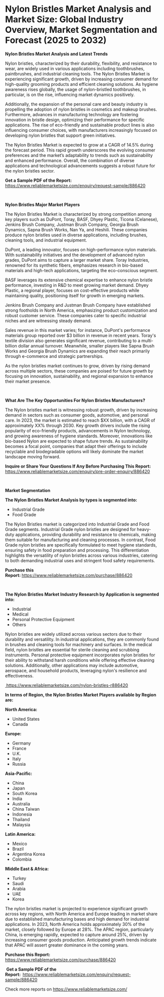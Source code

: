 <p><h1>Nylon Bristles Market Analysis and Market Size: Global Industry Overview, Market Segmentation and Forecast (2025 to 2032)</h1></p><p><strong>Nylon Bristles Market Analysis and Latest Trends</strong></p>
<p><p>Nylon bristles, characterized by their durability, flexibility, and resistance to wear, are widely used in various applications including toothbrushes, paintbrushes, and industrial cleaning tools. The Nylon Bristles Market is experiencing significant growth, driven by increasing consumer demand for high-quality grooming products and efficient cleaning solutions. As hygiene awareness rises globally, the usage of nylon-bristled toothbrushes, in particular, is on the rise, influencing market dynamics positively.</p><p>Additionally, the expansion of the personal care and beauty industry is propelling the adoption of nylon bristles in cosmetics and makeup brushes. Furthermore, advances in manufacturing technology are fostering innovation in bristle design, optimizing their performance for specific applications. The rise of eco-friendly and sustainable product lines is also influencing consumer choices, with manufacturers increasingly focused on developing nylon bristles that support green initiatives.</p><p>The Nylon Bristles Market is expected to grow at a CAGR of 14.5% during the forecast period. This rapid growth underscores the evolving consumer preferences and the market’s adaptability to trends such as sustainability and enhanced performance. Overall, the combination of diverse applications and technological advancements suggests a robust future for the nylon bristles sector.</p></p>
<p><strong>Get a Sample PDF of the Report:&nbsp;</strong> <a href="https://www.reliablemarketsize.com/enquiry/request-sample/886420?utm_campaign=3114&utm_medium=2&utm_source=Github&utm_content=ia&utm_term=31032025&utm_id=nylon-bristles">https://www.reliablemarketsize.com/enquiry/request-sample/886420</a></p>
<p>&nbsp;</p>
<p><strong>Nylon Bristles Major Market Players</strong></p>
<p><p>The Nylon Bristles Market is characterized by strong competition among key players such as DuPont, Toray, BASF, Dhyey Plastic, Ticona (Celanese), Jenkins Brush Company, Justman Brush Company, Georgia Brush Dynamics, Sapna Brush Works, Nan Ya, and Heshili. These companies produce nylon bristles used in diverse applications, including brushes, cleaning tools, and industrial equipment.</p><p>DuPont, a leading innovator, focuses on high-performance nylon materials. With sustainability initiatives and the development of advanced nylon grades, DuPont aims to capture a larger market share. Toray Industries, renowned for its synthetic fibers, emphasizes research in bio-based materials and high-tech applications, targeting the eco-conscious segment.</p><p>BASF leverages its extensive chemical expertise to enhance nylon bristle performance, investing in R&D to meet growing market demand. Dhyey Plastic, a regional player, focuses on cost-effective products while maintaining quality, positioning itself for growth in emerging markets.</p><p>Jenkins Brush Company and Justman Brush Company have established strong footholds in North America, emphasizing product customization and robust customer service. These companies cater to specific industrial niches and are witnessing steady demand.</p><p>Sales revenue in this market varies; for instance, DuPont's performance materials group reported over $3 billion in revenue in recent years. Toray's textile division also generates significant revenue, contributing to a multi-billion dollar annual turnover. Meanwhile, smaller players like Sapna Brush Works and Georgia Brush Dynamics are expanding their reach primarily through e-commerce and strategic partnerships.</p><p>As the nylon bristles market continues to grow, driven by rising demand across multiple sectors, these companies are poised for future growth by focusing on innovation, sustainability, and regional expansion to enhance their market presence.</p></p>
<p>&nbsp;</p>
<p><strong>What Are The Key Opportunities For Nylon Bristles Manufacturers?</strong></p>
<p><p>The Nylon bristles market is witnessing robust growth, driven by increasing demand in sectors such as consumer goods, automotive, and personal care. In 2023, the market is estimated to reach $XX billion, with a CAGR of approximately XX% through 2030. Key growth drivers include the rising popularity of eco-friendly products, advancements in Nylon technology, and growing awareness of hygiene standards. Moreover, innovations like bio-based Nylon are expected to shape future trends. As sustainability becomes a focal point, companies that adapt their offerings to include recyclable and biodegradable options will likely dominate the market landscape moving forward.</p></p>
<p><strong>Inquire or Share Your Questions If Any Before Purchasing This Report:</strong> <a href="https://www.reliablemarketsize.com/enquiry/pre-order-enquiry/886420?utm_campaign=3114&utm_medium=2&utm_source=Github&utm_content=ia&utm_term=31032025&utm_id=nylon-bristles">https://www.reliablemarketsize.com/enquiry/pre-order-enquiry/886420</a></p>
<p>&nbsp;</p>
<p><strong>Market Segmentation</strong></p>
<p><strong>The Nylon Bristles Market Analysis by types is segmented into:</strong></p>
<p><ul><li>Industrial Grade</li><li>Food Grade</li></ul></p>
<p><p>The Nylon Bristles market is categorized into Industrial Grade and Food Grade segments. Industrial Grade nylon bristles are designed for heavy-duty applications, providing durability and resistance to chemicals, making them suitable for manufacturing and cleaning processes. In contrast, Food Grade nylon bristles are specifically formulated to meet hygiene standards, ensuring safety in food preparation and processing. This differentiation highlights the versatility of nylon bristles across various industries, catering to both demanding industrial uses and stringent food safety requirements.</p></p>
<p><strong>Purchase this Report:&nbsp;</strong><a href="https://www.reliablemarketsize.com/purchase/886420?utm_campaign=3114&utm_medium=2&utm_source=Github&utm_content=ia&utm_term=31032025&utm_id=nylon-bristles">https://www.reliablemarketsize.com/purchase/886420</a></p>
<p>&nbsp;</p>
<p><strong>The Nylon Bristles Market Industry Research by Application is segmented into:</strong></p>
<p><ul><li>Industrial</li><li>Medical</li><li>Personal Protective Equipment</li><li>Others</li></ul></p>
<p><p>Nylon bristles are widely utilized across various sectors due to their durability and versatility. In industrial applications, they are commonly found in brushes and cleaning tools for machinery and surfaces. In the medical field, nylon bristles are essential for sterile cleaning and scrubbing instruments. Personal protective equipment incorporates nylon bristles for their ability to withstand harsh conditions while offering effective cleaning solutions. Additionally, other applications may include automotive, aerospace, and household products, leveraging nylon's resilience and effectiveness.</p></p>
<p><a href="https://www.reliablemarketsize.com/nylon-bristles-r886420?utm_campaign=3114&utm_medium=2&utm_source=Github&utm_content=ia&utm_term=31032025&utm_id=nylon-bristles">&nbsp;https://www.reliablemarketsize.com/nylon-bristles-r886420</a></p>
<p><strong>In terms of Region, the Nylon Bristles Market Players available by Region are:</strong></p>
<p>
    <p> <strong> North America: </strong>
        <ul>
            <li>United States</li>
            <li>Canada</li>
        </ul>
        </p> 
    <p> <strong> Europe: </strong>
        <ul>
            <li>Germany</li>
            <li>France</li>
            <li>U.K.</li>
            <li>Italy</li>
            <li>Russia</li>
        </ul>
        </p> 
    <p> <strong> Asia-Pacific: </strong>
        <ul>
            <li>China</li>
            <li>Japan</li>
            <li>South Korea</li>
            <li>India</li>
            <li>Australia</li>
            <li>China Taiwan</li>
            <li>Indonesia</li>
            <li>Thailand</li>
            <li>Malaysia</li>
        </ul>
        </p> 
    <p> <strong> Latin America: </strong>
        <ul>
            <li>Mexico</li>
            <li>Brazil</li>
            <li>Argentina Korea</li>
            <li>Colombia</li>
        </ul>
        </p> 
    <p> <strong> Middle East & Africa: </strong>
        <ul>
            <li>Turkey</li>
            <li>Saudi</li>
            <li>Arabia</li>
            <li>UAE</li>
            <li>Korea</li>
        </ul>
    </p>
    </p>
<p><p>The nylon bristles market is projected to experience significant growth across key regions, with North America and Europe leading in market share due to established manufacturing bases and high demand for industrial applications. In 2023, North America holds approximately 30% of the market, closely followed by Europe at 28%. The APAC region, particularly China, is emerging rapidly, expected to capture around 25%, driven by increasing consumer goods production. Anticipated growth trends indicate that APAC will assert greater dominance in the coming years.</p></p>
<p><strong>Purchase this Report: </strong><a href="https://www.reliablemarketsize.com/purchase/886420?utm_campaign=3114&utm_medium=2&utm_source=Github&utm_content=ia&utm_term=31032025&utm_id=nylon-bristles">https://www.reliablemarketsize.com/purchase/886420</a></p>
<p>&nbsp;<strong>Get a Sample PDF of the Report:&nbsp;&nbsp;</strong><a href="https://www.reliablemarketsize.com/enquiry/request-sample/886420?utm_campaign=3114&utm_medium=2&utm_source=Github&utm_content=ia&utm_term=31032025&utm_id=nylon-bristles">https://www.reliablemarketsize.com/enquiry/request-sample/886420</a></p>
<p><strong></strong></p>
<p>Check more reports on <a href="https://www.reliablemarketsize.com/?utm_campaign=3114&utm_medium=2&utm_source=Github&utm_content=ia&utm_term=31032025&utm_id=nylon-bristles">https://www.reliablemarketsize.com/</a></p>